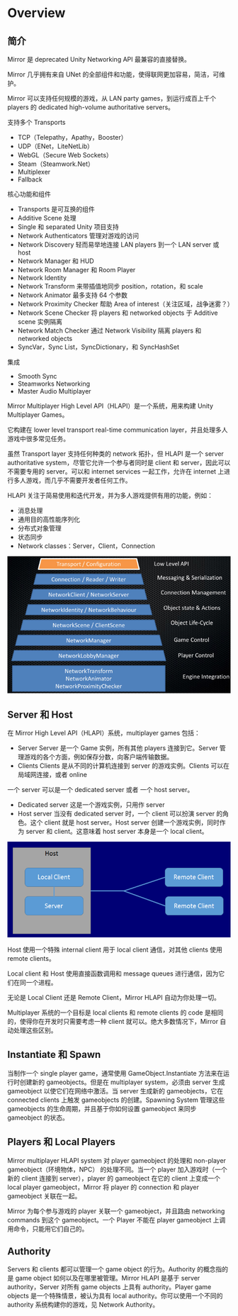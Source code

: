 # Overview

## 简介

Mirror 是 deprecated Unity Networking API 最兼容的直接替换。

Mirror 几乎拥有来自 UNet 的全部组件和功能，使得联网更加容易，简洁，可维护。

Mirror 可以支持任何规模的游戏，从 LAN party games，到运行成百上千个 players 的 dedicated high-volume authoritative servers。

支持多个 Transports

- TCP（Telepathy，Apathy，Booster）
- UDP（ENet，LiteNetLib）
- WebGL（Secure Web Sockets）
- Steam（Steamwork.Net）
- Multiplexer
- Fallback

核心功能和组件

- Transports 是可互换的组件
- Additive Scene 处理
- Single 和 separated Unity 项目支持
- Network Authenticators 管理对游戏的访问
- Network Discovery 轻而易举地连接 LAN players 到一个 LAN server 或 host
- Network Manager 和 HUD
- Network Room Manager 和 Room Player
- Network Identity
- Network Transform 来带插值地同步 position，rotation，和 scale
- Network Animator 最多支持 64 个参数
- Network Proximity Checker 帮助 Area of interest（关注区域，战争迷雾？）
- Network Scene Checker 将 players 和 networked objects 于 Additive scene 实例隔离
- Network Match Checker 通过 Network Visibility 隔离 players 和 networked objects
- SyncVar，Sync List，SyncDictionary，和 SyncHashSet

集成

- Smooth Sync
- Steamworks Networking
- Master Audio Multiplayer

Mirror Multiplayer High Level API（HLAPI）是一个系统，用来构建 Unity Multiplayer Games。

它构建在 lower level transport real-time communication layer，并且处理多人游戏中很多常见任务。

虽然 Transport layer 支持任何种类的 network 拓扑，但 HLAPI 是一个 server authoritative system，尽管它允许一个参与者同时是 client 和 server，因此可以不需要专用的 server。可以和 internet services 一起工作，允许在 internet 上进行多人游戏，而几乎不需要开发者任何工作。

HLAPI 关注于简易使用和迭代开发，并为多人游戏提供有用的功能，例如：

- 消息处理
- 通用目的高性能序列化
- 分布式对象管理
- 状态同步
- Network classes：Server，Client，Connection

![NetworkLayers](../Image/NetworkLayers.jpg)

## Server 和 Host

在 Mirror High Level API（HLAPI）系统，multiplayer games 包括：
- Server
  Server 是一个 Game 实例，所有其他 players 连接到它。Server 管理游戏的各个方面，例如保存分数，向客户端传输数据。
- Clients
  Clients 是从不同的计算机连接到 server 的游戏实例。Clients 可以在局域网连接，或者 online

一个 server 可以是一个 dedicated server 或者 一个 host server。

- Dedicated server
  这是一个游戏实例，只用作 server
- Host server
  当没有 dedicated server 时，一个 client 可以扮演 server 的角色。这个 client 就是 host server。Host server 创建一个游戏实例，同时作为 server 和 client。这意味着 host server 本身是一个 local client。

![NetworkHost](../Image/NetworkHost.png)

Host 使用一个特殊 internal client 用于 local client 通信，对其他 clients 使用 remote clients。

Local client 和 Host 使用直接函数调用和 message queues 进行通信，因为它们在同一个进程。

无论是 Local Client 还是 Remote Client，Mirror HLAPI 自动为你处理一切。

Multiplayer 系统的一个目标是 local clients 和 remote clients 的 code 是相同的，使得你在开发时只需要考虑一种 client 就可以。绝大多数情况下，Mirror 自动处理这些区别。

## Instantiate 和 Spawn

当制作一个 single player game，通常使用 GameObject.Instantiate 方法来在运行时创建新的 gameobjects。但是在 multiplayer system，必须由 server 生成 gameobject 以使它们在网络中激活。当 server 生成新的 gameobjects，它在 connected clients 上触发 gameobjects 的创建。Spawning System 管理这些 gameobjects 的生命周期，并且基于你如何设置 gameobject 来同步 gameobject 的状态。

## Players 和 Local Players

Mirror multiplayer HLAPI system 对 player gameobject 的处理和 non-player gameobject（环境物体，NPC） 的处理不同。当一个 player 加入游戏时（一个新的 client 连接到 server），player 的 gameobject 在它的 client 上变成一个 local player gameobject，Mirror 将 player 的 connection 和 player gameobject 关联在一起。

Mirror 为每个参与游戏的 player 关联一个 gameobject，并且路由 networking commands 到这个 gameobject。一个 Player 不能在 player gameobject 上调用命令，只能用它们自己的。

## Authority

Servers 和 clients 都可以管理一个 game object 的行为。Authority 的概念指的是 game object 如何以及在哪里被管理。Mirror HLAPI 是基于 server authority，Server 对所有 game objects 上具有 authority。Player game objects 是一个特殊情景，被认为具有 local authority。你可以使用一个不同的 authority 系统构建你的游戏，见 Network Authority。

